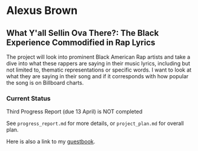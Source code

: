 # Alexus Brown
## What Y'all Sellin Ova There?: The Black Experience Commodified in Rap Lyrics

The project will look into prominent Black American Rap artists and take a dive into what these rappers are saying in their music lyrics, including but not limited to, thematic representations or specific words. I want to look at what they are saying in their song and if it corresponds with how popular the song is on Billboard charts.

### Current Status

Third Progress Report (due 13 April) is NOT completed

See `progress_report.md` for more details, or `project_plan.md` for overall plan.

Here is also a link to my [guestbook](https://github.com/Data-Science-for-Linguists-2021/Class-Lounge/blob/main/guestbooks/guestbook_lexy.md).
